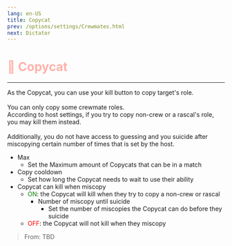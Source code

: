 ```yaml
---
lang: en-US
title: Copycat
prev: /options/settings/Crewmates.html
next: Dictator
---
```


# <font color="#ffb2ab">📝 <b>Copycat</b></font> <Badge text="Power" type="tip" vertical="middle"/>
---

As the Copycat, you can use your kill button to copy target's role.<br><br>
You can only copy some crewmate roles.<br>
According to host settings, if you try to copy non-crew or a rascal's role, you may kill them instead.<br><br>
Additionally, you do not have access to guessing and you suicide after miscopying certain number of times that is set by the host.
* Max
  * Set the Maximum amount of Copycats that can be in a match
* Copy cooldown
  * Set how long the Copycat needs to wait to use their ability
* Copycat can kill when miscopy
  * <font color=green>ON</font>: the Copycat will kill when they try to copy a non-crew or rascal
    * Number of miscopy until suicide
      * Set the number of miscopies the Copycat can do before they suicide
  * <font color=red>OFF</font>: the Copycat will not kill when they miscopy

> From: TBD